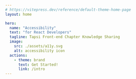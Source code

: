 ```yaml
---
# https://vitepress.dev/reference/default-theme-home-page
layout: home

hero:
  name: "Accessibility"
  text: "for React Developers"
  tagline: Tapsi Front-end Chapter Knowledge Sharing
  image: 
    src: ./assets/a11y.svg
    alt: accessibility icon
  actions:
    - theme: brand
      text: Get Started!
      link: /intro
---
```


<style>

.VPImage {
  color: var(--vp-c-brand-1);
  animation: a11y-icon 1s;
  
}

@keyframes a11y-icon {
  from {
    opacity: 0;
  }
  to {
    opacity: 1;
  }
}

#author {
  display: flex;
  align-items: center;
}
#author img {
  width: 50px;
  height: 50px;
  border-radius: 50%;
  background: #ffffff;
}
#author .author-name {
  display: flex;
  flex-direction: column;
  align-items: flex-start;
  margin-left: 10px;
  font-size: 1rem;
  line-height: 1.2;
}
</style>
